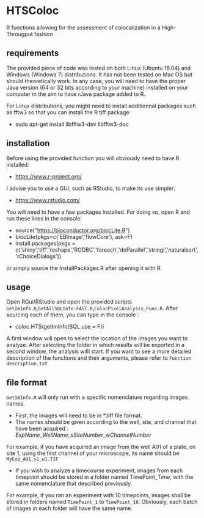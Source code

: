 # HTSColoc
R functions allowing for the assessment of colocalization in a High-Througput fashion

requirements
-----------

The provided piece of code was tested on both Linux (Ubuntu 16.04) and Windows (Windows 7) distributions. It has not been tested on Mac OS but should theoretically work. In any case, you will need to have the proper Java version (64 or 32 bits according to your machine) installed on your computer in the aim to have rJava package added to R.

For Linux distributions, you might need to install additionnal packages such as fftw3 so that you can install the R tiff package:

- sudo apt-get install libfftw3-dev libfftw3-doc


installation
------------

Before using the provided function you will obviously need to have R installed:

- https://www.r-project.org/ 

I advise you to use a GUI, such as RStudio, to make its use simpler:

- https://www.rstudio.com/

You will need to have a few packages installed. For doing so, open R and run these lines in the console:

- source("https://bioconductor.org/biocLite.R")
- biocLite(pkgs=c('EBImage','flowCore'), ask=F)
- install.packages(pkgs = c('shiny','tiff','reshape','RODBC','foreach','doParallel','stringi','naturalsort','rChoiceDialogs'))

or simply source the InstallPackages.R after opening it with R.

usage
------------
Open RGui/RStudio and open the provided scripts ```GetImInfo.R```,```GetAllSQLInfo-FAST.R```,```ColocPixelAnalysis_Func.R```. After sourcing each of them, you can type in the console :

- coloc.HTS(getImInfo(SQL.use = F))

A first window will open to select the location of the images you want to analyze. After selecting the folder in which results will be exported in a second window, the analysis willl start. If you want to see a more detailed description of the functions and their arguments, please refer to ```Function description.txt```

file format
------------
```GetImInfo.R``` will only run with a specific nomenclature regarding images names.

- First, the images will need to be in *.tiff file format.
- The names should be given according to the well, site, and channel that have been acquired : *ExpName*_*WellName*_s*SiteNumber*_w*ChannelNumber* 

For example, if you have acquired an image from the well A01 of a plate, on site 1, using the first channel of your microscope, its name should be ```MyExp_A01_s1_w1.TIF```

- If you wish to analyze a timecourse experiment, images from each timepoint should be stored in a folder named TimePoint_*Time*, with the same nomenclature that described previously.

For example, if you ran an experiment with 10 timepoints, images shall be stored in folders named ```TimePoint_1``` to ```TimePoint_10```. Obviously, each batch of images in each folder will have the same name.


